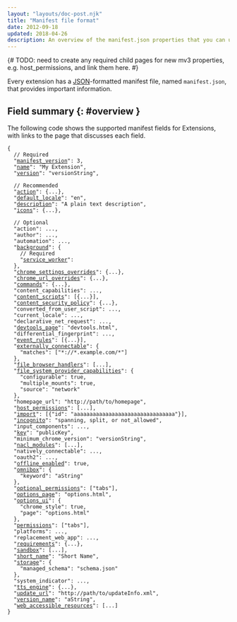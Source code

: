 ```yaml
---
layout: "layouts/doc-post.njk"
title: "Manifest file format"
date: 2012-09-18
updated: 2018-04-26
description: An overview of the manifest.json properties that you can use in your Chrome Extension.
---
```


{# TODO: need to create any required child pages for new mv3 properties, e.g. host_permissions, and link them here. #}

Every extension has a [JSON][1]\-formatted manifest file, named `manifest.json`, that provides
important information.

## Field summary {: #overview }

The following code shows the supported manifest fields for Extensions, with links to the page that
discusses each field.

<pre class="language-json"><code class="language-json"><span class="token punctuation">{</span>
  <span class="token comment">// Required</span>
  <span class="token property">"<a href="/docs/extensions/mv3/manifest/manifest_version">manifest_version</a>"</span><span class="token operator">:</span> <span class="token number">3</span><span class="token punctuation">,</span>
  <span class="token property">"<a href="/docs/extensions/mv3/manifest/name">name</a>"</span><span class="token operator">:</span> <span class="token string">"My Extension"</span><span class="token punctuation">,</span>
  <span class="token property">"<a href="/docs/extensions/mv3/manifest/version">version</a>"</span><span class="token operator">:</span> <span class="token string">"versionString"</span><span class="token punctuation">,</span>

  <span class="token comment">// Recommended</span>
  <span class="token property">"<a href="/docs/extensions/reference/action">action</a>"</span><span class="token operator">:</span> <span class="token punctuation">{</span>...<span class="token punctuation">}</span><span class="token punctuation">,</span>
  <span class="token property">"<a href="/docs/extensions/mv3/manifest/default_locale">default_locale</a>"</span><span class="token operator">:</span> <span class="token string">"en"</span><span class="token punctuation">,</span>
  <span class="token property">"<a href="/docs/extensions/mv3/manifest/description">description</a>"</span><span class="token operator">:</span> <span class="token string">"A plain text description"</span><span class="token punctuation">,</span>
  <span class="token property">"<a href="/docs/extensions/mv3/manifest/icons">icons</a>"</span><span class="token operator">:</span> <span class="token punctuation">{</span>...<span class="token punctuation">}</span><span class="token punctuation">,</span>

  <span class="token comment">// Optional</span>
  <span class="token property">"action"</span><span class="token operator">:</span> ...<span class="token punctuation">,</span>
  <span class="token property">"author"</span><span class="token operator">:</span> ...<span class="token punctuation">,</span>
  <span class="token property">"automation"</span><span class="token operator">:</span> ...<span class="token punctuation">,</span>
  <span class="token property">"<a href="/docs/extensions/mv3/background_pages">background</a>"</span><span class="token operator">:</span> <span class="token punctuation">{</span>
    <span class="token comment">// Required</span>
    <span class="token property">"<a href="/docs/extensions/mv3/migrating_to_service_workers">service_worker</a>"</span><span class="token operator">:</span>
  <span class="token punctuation">}</span><span class="token punctuation">,</span>
  <span class="token property">"<a href="/docs/extensions/mv3/settings_override">chrome_settings_overrides</a>"</span><span class="token operator">:</span> <span class="token punctuation">{</span>...<span class="token punctuation">}</span><span class="token punctuation">,</span>
  <span class="token property">"<a href="/docs/extensions/mv3/manifest/override">chrome_url_overrides</a>"</span><span class="token operator">:</span> <span class="token punctuation">{</span>...<span class="token punctuation">}</span><span class="token punctuation">,</span>
  <span class="token property">"<a href="/docs/extensions/reference/commands">commands</a>"</span><span class="token operator">:</span> <span class="token punctuation">{</span>...<span class="token punctuation">}</span><span class="token punctuation">,</span>
  <span class="token property">"content_capabilities"</span><span class="token operator">:</span> ...<span class="token punctuation">,</span>
  <span class="token property">"<a href="/docs/extensions/mv3/content_scripts">content_scripts</a>"</span><span class="token operator">:</span> <span class="token punctuation">[</span><span class="token punctuation">{</span>...<span class="token punctuation">}</span><span class="token punctuation">]</span><span class="token punctuation">,</span>
  <span class="token property">"<a href="/docs/extensions/mv3/intro/mv3-migration/#content-security-policy">content_security_policy</a>"</span><span class="token operator">:</span> <span class="token punctuation">{</span>...<span class="token punctuation">}</span><span class="token punctuation">,</span>
  <span class="token property">"converted_from_user_script"</span><span class="token operator">:</span> ...<span class="token punctuation">,</span>
  <span class="token property">"current_locale"</span><span class="token operator">:</span> ...<span class="token punctuation">,</span>
  <span class="token property">"declarative_net_request"</span><span class="token operator">:</span> ...<span class="token punctuation">,</span>
  <span class="token property">"<a href="/docs/extensions/mv3/devtools">devtools_page</a>"</span><span class="token operator">:</span> <span class="token string">"devtools.html"</span><span class="token punctuation">,</span>
  <span class="token property">"differential_fingerprint"</span><span class="token operator">:</span> ...<span class="token punctuation">,</span>
  <span class="token property">"<a href="/docs/extensions/mv3/manifest/event_rules">event_rules</a>"</span><span class="token operator">:</span> <span class="token punctuation">[</span><span class="token punctuation">{</span>...<span class="token punctuation">}</span><span class="token punctuation">]</span><span class="token punctuation">,</span>
  <span class="token property">"<a href="/docs/extensions/mv3/manifest/externally_connectable">externally_connectable</a>"</span><span class="token operator">:</span> <span class="token punctuation">{</span>
    <span class="token property">"matches"</span><span class="token operator">:</span> <span class="token punctuation">[</span><span class="token string">"*://*.example.com/*"</span><span class="token punctuation">]</span>
  <span class="token punctuation">}</span><span class="token punctuation">,</span>
  <span class="token property">"<a href="/docs/extensions/reference/fileBrowserHandler">file_browser_handlers</a>"</span><span class="token operator">:</span> <span class="token punctuation">[</span>...<span class="token punctuation">]</span><span class="token punctuation">,</span>
  <span class="token property">"<a href="/docs/extensions/reference/fileSystemProvider">file_system_provider_capabilities</a>"</span><span class="token operator">:</span> <span class="token punctuation">{</span>
    <span class="token property">"configurable"</span><span class="token operator">:</span> <span class="token boolean">true</span><span class="token punctuation">,</span>
    <span class="token property">"multiple_mounts"</span><span class="token operator">:</span> <span class="token boolean">true</span><span class="token punctuation">,</span>
    <span class="token property">"source"</span><span class="token operator">:</span> <span class="token string">"network"</span>
  <span class="token punctuation">}</span><span class="token punctuation">,</span>
  <span class="token property">"homepage_url</a>"</span><span class="token operator">:</span> <span class="token string">"http://path/to/homepage"</span><span class="token punctuation">,</span>
  <span class="token property">"<a href="/docs/extensions/reference/permissions">host_permissions</a>"</span><span class="token operator">:</span> <span class="token punctuation">[</span>...<span class="token punctuation">]</span><span class="token punctuation">,</span>
  <span class="token property">"<a href="/docs/extensions/mv2/shared_modules">import</a>"</span><span class="token operator">:</span> <span class="token punctuation">[</span><span class="token punctuation">{</span><span class="token property">"id"</span><span class="token operator">:</span> <span class="token string">"aaaaaaaaaaaaaaaaaaaaaaaaaaaaaaaa"</span><span class="token punctuation">}</span><span class="token punctuation">]</span><span class="token punctuation">,</span>
  <span class="token property">"<a href="/docs/extensions/mv3/manifest/incognito">incognito</a>"</span><span class="token operator">:</span> <span class="token string">"spanning, split, or not_allowed"</span><span class="token punctuation">,</span>
  <span class="token property">"input_components"</span><span class="token operator">:</span> ...<span class="token punctuation">,</span>
  <span class="token property">"<a href="/docs/extensions/mv3/manifest/key">key</a>"</span><span class="token operator">:</span> <span class="token string">"publicKey"</span><span class="token punctuation">,</span>
  <span class="token property">"minimum_chrome_version"</span><span class="token operator">:</span> <span class="token string">"versionString"</span><span class="token punctuation">,</span>
  <span class="token property">"<a href="/docs/extensions/mv3/manifest/nacl_modules">nacl_modules</a>"</span><span class="token operator">:</span> <span class="token punctuation">[</span>...<span class="token punctuation">]</span><span class="token punctuation">,</span>
  <span class="token property">"natively_connectable"</span><span class="token operator">:</span> ...<span class="token punctuation">,</span>
  <span class="token property">"oauth2"</span><span class="token operator">:</span> ...<span class="token punctuation">,</span>
  <span class="token property">"<a href="/docs/extensions/mv3/manifest/offline_enabled">offline_enabled</a>"</span><span class="token operator">:</span> <span class="token boolean">true</span><span class="token punctuation">,</span>
  <span class="token property">"<a href="/docs/extensions/reference/omnibox">omnibox</a>"</span><span class="token operator">:</span> <span class="token punctuation">{</span>
    <span class="token property">"keyword"</span><span class="token operator">:</span> <span class="token string">"aString"</span>
  <span class="token punctuation">}</span><span class="token punctuation">,</span>
  <span class="token property">"<a href="/docs/extensions/reference/permissions">optional_permissions</a>"</span><span class="token operator">:</span> <span class="token punctuation">[</span><span class="token string">"tabs"</span><span class="token punctuation">]</span><span class="token punctuation">,</span>
  <span class="token property">"<a href="/docs/extensions/mv3/options">options_page</a>"</span><span class="token operator">:</span> <span class="token string">"options.html"</span><span class="token punctuation">,</span>
  <span class="token property">"<a href="/docs/extensions/mv3/options">options_ui</a>"</span><span class="token operator">:</span> <span class="token punctuation">{</span>
    <span class="token property">"chrome_style"</span><span class="token operator">:</span> <span class="token boolean">true</span><span class="token punctuation">,</span>
    <span class="token property">"page"</span><span class="token operator">:</span> <span class="token string">"options.html"</span>
  <span class="token punctuation">}</span><span class="token punctuation">,</span>
  <span class="token property">"<a href="/docs/extensions/reference/permissions">permissions</a>"</span><span class="token operator">:</span> <span class="token punctuation">[</span><span class="token string">"tabs"</span><span class="token punctuation">]</span><span class="token punctuation">,</span>
  <span class="token property">"platforms"</span><span class="token operator">:</span> ...<span class="token punctuation">,</span>
  <span class="token property">"replacement_web_app"</span><span class="token operator">:</span> ...<span class="token punctuation">,</span>
  <span class="token property">"<a href="/docs/extensions/mv3/manifest/requirements">requirements</a>"</span><span class="token operator">:</span> <span class="token punctuation">{</span>...<span class="token punctuation">}</span><span class="token punctuation">,</span>
  <span class="token property">"<a href="/docs/extensions/mv3/manifest/sandbox">sandbox</a>"</span><span class="token operator">:</span> <span class="token punctuation">[</span>...<span class="token punctuation">]</span><span class="token punctuation">,</span>
  <span class="token property">"<a href="/docs/extensions/mv3/manifest/name#short_name">short_name</a>"</span><span class="token operator">:</span> <span class="token string">"Short Name"</span><span class="token punctuation">,</span>
  <span class="token property">"<a href="/docs/extensions/mv3/manifest/storage">storage</a>"</span><span class="token operator">:</span> <span class="token punctuation">{</span>
    <span class="token property">"managed_schema"</span><span class="token operator">:</span> <span class="token string">"schema.json"</span>
  <span class="token punctuation">}</span><span class="token punctuation">,</span>
  <span class="token property">"system_indicator"</span><span class="token operator">:</span> ...<span class="token punctuation">,</span>
  <span class="token property">"<a href="/docs/extensions/reference/ttsEngine">tts_engine</a>"</span><span class="token operator">:</span> <span class="token punctuation">{</span>...<span class="token punctuation">}</span><span class="token punctuation">,</span>
  <span class="token property">"<a href="/docs/extensions/mv3/hosting">update_url</a>"</span><span class="token operator">:</span> <span class="token string">"http://path/to/updateInfo.xml"</span><span class="token punctuation">,</span>
  <span class="token property">"<a href="/docs/extensions/mv3/manifest/version#version_name">version_name</a>"</span><span class="token operator">:</span> <span class="token string">"aString"</span><span class="token punctuation">,</span>
  <span class="token property">"<a href="/docs/extensions/mv3/manifest/web_accessible_resources">web_accessible_resources</a>"</span><span class="token operator">:</span> <span class="token punctuation">[</span>...<span class="token punctuation">]</span>
<span class="token punctuation">}</span></code></pre>

[1]: https://www.json.org
